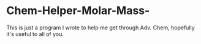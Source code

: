 # Chem-Helper-Molar-Mass-
This is just a program I wrote to help me get through Adv. Chem, hopefully it's useful to all of you.
